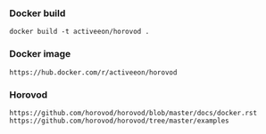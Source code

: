 ### Docker build
```
docker build -t activeeon/horovod .
```

### Docker image
```
https://hub.docker.com/r/activeeon/horovod
```

### Horovod
```
https://github.com/horovod/horovod/blob/master/docs/docker.rst
https://github.com/horovod/horovod/tree/master/examples
```
